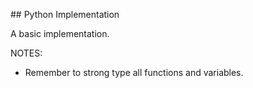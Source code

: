 ## Python Implementation 

A basic implementation.

NOTES:
- Remember to strong type all functions and variables.